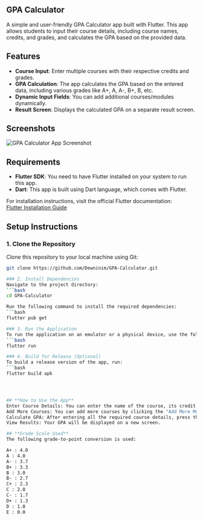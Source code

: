## GPA Calculator

A simple and user-friendly GPA Calculator app built with Flutter. This app allows students to input their course details, including course names, credits, and grades, and calculates the GPA based on the provided data.

## Features

- **Course Input**: Enter multiple courses with their respective credits and grades.
- **GPA Calculation**: The app calculates the GPA based on the entered data, including various grades like A+, A, A-, B+, B, etc.
- **Dynamic Input Fields**: You can add additional courses/modules dynamically.
- **Result Screen**: Displays the calculated GPA on a separate result screen.

## Screenshots

![GPA Calculator App Screenshot](assets/screenshots/gpa_calculator_app.png)

## Requirements

- **Flutter SDK**: You need to have Flutter installed on your system to run this app. 
- **Dart**: This app is built using Dart language, which comes with Flutter.

For installation instructions, visit the official Flutter documentation:  
[Flutter Installation Guide](https://flutter.dev/docs/get-started/install)

## Setup Instructions

### 1. Clone the Repository
Clone this repository to your local machine using Git:

```bash
git clone https://github.com/Dewninim/GPA-Calculator.git

### 2. Install Dependencies
Navigate to the project directory:
```bash
cd GPA-Calculator

Run the following command to install the required dependencies:
```bash
flutter pub get

### 3. Run the Application
To run the application on an emulator or a physical device, use the following command:
```bash
flutter run

### 4. Build for Release (Optional)
To build a release version of the app, run:
```bash
flutter build apk




## **How to Use the App**
Enter Course Details: You can enter the name of the course, its credit value, and the grade you received.
Add More Courses: You can add more courses by clicking the "Add More Modules" button.
Calculate GPA: After entering all the required course details, press the "Calculate" button to compute your GPA.
View Results: Your GPA will be displayed on a new screen.

## **Grade Scale Used**
The following grade-to-point conversion is used:

A+ : 4.0
A : 4.0
A- : 3.7
B+ : 3.3
B : 3.0
B- : 2.7
C+ : 2.3
C : 2.0
C- : 1.7
D+ : 1.3
D : 1.0
E : 0.0
